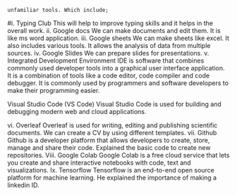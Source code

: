 ```From the beginning of our section our mentor gives the tools that may help in coding. And it was some of the familiar and
unfamiliar tools. Which include;
```
#i. Typing Club
   This will help to improve typing skills and it helps in the overall work.
ii. Google docs
   We can make documents and edit them. It is like ms word application.
iii. Google sheets
    We can make sheets like excel. It also includes various tools. It allows the analysis of data from multiple sources.
iv. Google Slides
    We can prepare slides for presentations.
v. Integrated Development Environment
   IDE is software that combines commonly used developer tools into a graphical user interface application. It is a combination
of tools like a code editor, code compiler and code debugger. It is commonly used by programmers and software developers to
make their programming easier.
 
Visual Studio Code (VS Code)
Visual Studio Code is used for building and debugging modern web and cloud applications.

vi. Overleaf
Overleaf is used for writing, editing and publishing scientific documents. We can create a CV by using different templates.
vii. Github
Github is a developer platform that allows developers to create, store, manage and share their code. Explained the basic code
to create new repositories.
Viii. Google Colab
Google Colab is a free cloud service that lets you create and share interactive notebooks with code, text and visualizations.
Ix. Tensorflow
Tensorflow is an end-to-end open source platform for machine learning.
He explained the importance of making a linkedin ID.
